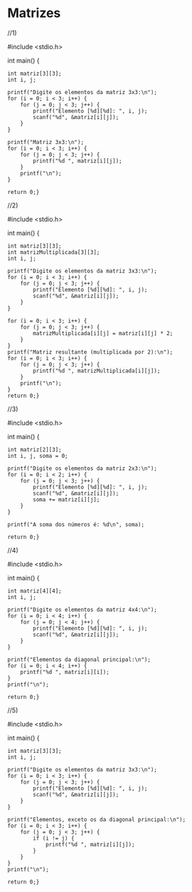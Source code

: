 # Matrizes
//1)

#include <stdio.h>

int main() 
{
    
    int matriz[3][3];
    int i, j;

    printf("Digite os elementos da matriz 3x3:\n");
    for (i = 0; i < 3; i++) {
        for (j = 0; j < 3; j++) {
            printf("Elemento [%d][%d]: ", i, j);
            scanf("%d", &matriz[i][j]);
        }
    }

    printf("Matriz 3x3:\n");
    for (i = 0; i < 3; i++) {
        for (j = 0; j < 3; j++) {
            printf("%d ", matriz[i][j]);
        }
        printf("\n");
    }

    return 0;}

//2)

#include <stdio.h>

int main() 
{
    
    int matriz[3][3];
    int matrizMultiplicada[3][3];
    int i, j;

    printf("Digite os elementos da matriz 3x3:\n");
    for (i = 0; i < 3; i++) {
        for (j = 0; j < 3; j++) {
            printf("Elemento [%d][%d]: ", i, j);
            scanf("%d", &matriz[i][j]);
        }
    }

    for (i = 0; i < 3; i++) {
        for (j = 0; j < 3; j++) {
            matrizMultiplicada[i][j] = matriz[i][j] * 2;
        }
    }
    printf("Matriz resultante (multiplicada por 2):\n");
    for (i = 0; i < 3; i++) {
        for (j = 0; j < 3; j++) {
            printf("%d ", matrizMultiplicada[i][j]);
        }
        printf("\n");
    }
    return 0;}

//3)

#include <stdio.h>

int main() 
{
    
    int matriz[2][3];
    int i, j, soma = 0;

    printf("Digite os elementos da matriz 2x3:\n");
    for (i = 0; i < 2; i++) {
        for (j = 0; j < 3; j++) {
            printf("Elemento [%d][%d]: ", i, j);
            scanf("%d", &matriz[i][j]);
            soma += matriz[i][j];
        }
    }

    printf("A soma dos números é: %d\n", soma);

    return 0;}

//4)

#include <stdio.h>

int main() 
{
    
    int matriz[4][4];
    int i, j;

    printf("Digite os elementos da matriz 4x4:\n");
    for (i = 0; i < 4; i++) {
        for (j = 0; j < 4; j++) {
            printf("Elemento [%d][%d]: ", i, j);
            scanf("%d", &matriz[i][j]);
        }
    }

    printf("Elementos da diagonal principal:\n");
    for (i = 0; i < 4; i++) {
        printf("%d ", matriz[i][i]);
    }
    printf("\n");

    return 0;}

//5)

#include <stdio.h>

int main() 
{
    
    int matriz[3][3];
    int i, j;

    printf("Digite os elementos da matriz 3x3:\n");
    for (i = 0; i < 3; i++) {
        for (j = 0; j < 3; j++) {
            printf("Elemento [%d][%d]: ", i, j);
            scanf("%d", &matriz[i][j]);
        }
    }

    printf("Elementos, exceto os da diagonal principal:\n");
    for (i = 0; i < 3; i++) {
        for (j = 0; j < 3; j++) {
            if (i != j) {
                printf("%d ", matriz[i][j]);
            }
        }
    }
    printf("\n");

    return 0;}
